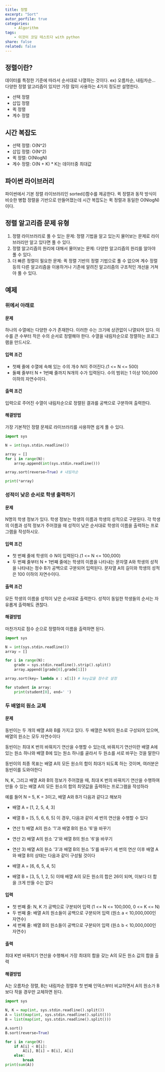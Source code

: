 ```yaml
---
title: 정렬
excerpt: "Sort"
autor_porfile: true
categories:
    - Algorithm
tags:
    - 이것이 코딩 테스트다 with python
share: false
related: false
---
```


## 정렬이란?
데이터를 특정한 기준에 따라서 순서대로 나열하는 것이다. ex) 오름차순, 내림차순...  
다양한 정렬 알고리즘이 있지만 가장 많이 사용하는 4가지 정도만 설명한다.
- 선택 정렬
- 삽입 정렬
- 퀵 정렬
- 계수 정렬

## 시간 복잡도
- 선택 정렬: O(N^2)
- 삽입 정렬: O(N^2)
- 퀵 정렬: O(NlogN)
- 계수 정렬: O(N + K) * K는 데이터중 최대값

## 파이썬 라이브러리
파이썬에서 기본 정렬 라이브러리인 sorted()함수를 제공한다. 퀵 정렬과 동작 방식이 비슷한 병합 정렬을 기반으로 만들어졌는데 시간 복잡도는 퀵 정렬과 동일한 O(NlogN)이다. 

## 정렬 알고리즘 문제 유형
1. 정렬 라이브러리로 풀 수 있는 문제: 정렬 기법을 알고 있는지 물어보는 문제로 라이브러리만 알고 있다면 풀 수 있다.
2. 정렬 알고리즘의 원리에 대해서 물어보는 문제: 다양한 알고리즘의 원리를 알아야 풀 수 있다.
3. 더 빠른 정렬이 필요한 문제: 퀵 정렬 기반의 정렬 기법으로 풀 수 없으며 계수 정렬 등의 다른 알고리즘을 이용하거나 기존에 알려진 알고리즘의 구조적인 개선을 거쳐야 풀 수 있다. 

## 예제
### 위에서 아래로
#### 문제
하나의 수열에는 다양한 수가 존재한다. 이러한 수는 크기에 상관없이 나열되어 있다. 이 수를 큰 수부터 작은 수의 순서로 정렬해야 한다. 수열을 내림차순으로 정렬하는 프로그램을 만드시오.  

#### 입력 조건
* 첫째 줄에 수열에 속해 있는 수의 개수 N이 주어진다.(1 <= N <= 500)  
* 둘째 줄부터 N + 1번째 줄까지 N개의 수가 입력된다. 수의 범위는 1 이상 100,000 이하의 자연수이다.

#### 출력 조건
입력으로 주어진 수열이 내림차순으로 정렬된 결과를 공백으로 구분하여 출력한다.

#### 해결방법
가장 기본적인 정렬 문제로 라이브러리를 사용하면 쉽게 풀 수 있다.
~~~python
import sys

N = int(sys.stdin.readline())

array = []
for i in range(N):
    array.append(int(sys.stdin.readline()))

array.sort(reverse=True) # 내림차순

print(*array)
~~~

### 성적이 낮은 순서로 학생 출력하기
#### 문제
N명의 학생 정보가 있다. 학생 정보는 학생의 이름과 학생의 성적으로 구분된다. 각 학생의 이름과 성적 정보가 주어졌을 때 성적이 낮은 순서대로 학생의 이름을 출력하는 프로그램을 작성하시오.

#### 입력 조건
* 첫 번째 줄에 학생의 수 N이 입력된다.(1 <= N <= 100,000)
* 두 번째 줄부터 N + 1번째 줄에는 학생의 이름을 나타내는 문자열 A와 학생의 성적을 나타내는 정수 B가 공백으로 구분되어 입력된다. 문자열 A의 길이와 학생의 성적은 100 이하의 자연수이다.
#### 출력 조건
모든 학생의 이름을 성적이 낮은 순서대로 출력한다. 성적이 동일한 학생들의 순서는 자유롭게 출력해도 괜찮다.

#### 해결방법
마찬가지로 점수 순으로 정렬하여 이름을 출력하면 된다.
~~~python
import sys

N = int(sys.stdin.readline())
array = []

for i in range(N):
    grade = sys.stdin.readline().strip().split()
    array.append([grade[0],grade[1]])

array.sort(key= lambda x : x[1]) # key값을 점수로 설정

for student in array:
    print(student[0], end=' ')
~~~

### 두 배열의 원소 교체
#### 문제
동빈이는 두 개의 배열 A와 B를 가지고 있다. 두 배열은 N개의 원소로 구성되어 있으며, 배열의 원소는
모두 자연수이다  

동빈이는 최대 K 번의 바꿔치기 연산을 수행할 수 있는데, 바꿔치기 연산이란 배열 A에 있는 원소 하나와
배열 B에 있는 원소 하나를 골라서 두 원소를 서로 바꾸는 것을 말한다  

동빈이의 최종 목표는 배열 A의 모든 원소의 합이 최대가 되도록 하는 것이며, 여러분은 동빈이를 도와야한다  

N, K, 그리고 배열 A와 B의 정보가 주어졌을 때, 최대 K 번의 바꿔치기 연산을 수행하여 만들 수 있는 배열 A의 모든 원소의 합의 최댓값을 출력하는 프로그램을 작성하라  

예를 들어 N = 5, K = 3이고, 배열 A와 B가 다음과 같다고 해보자

* 배열 A = [1, 2, 5, 4, 3]
* 배열 B = [5, 5, 6, 6, 5]
이 경우, 다음과 같이 세 번의 연산을 수행할 수 있다

* 연산 1) 배열 A의 원소 '1'과 배열 B의 원소 '6'을 바꾸기
* 연산 2) 배열 A의 원소 '2'와 배열 B의 원소 '6'을 바꾸기
* 연산 3) 배열 A의 원소 '3'과 배열 B의 원소 '5'를 바꾸기
세 번의 연산 이후 배열 A와 배열 B의 상태는 다음과 같이 구성될 것이다

* 배열 A = [6, 6, 5, 4, 5]
* 배열 B = [3, 5, 1, 2, 5]
이때 배열 A의 모든 원소의 합은 26이 되며, 이보다 더 합을 크게 만들 수는 없다

#### 입력
* 첫 번째 줄: N, K 가 공백으로 구분되어 입력 (1 <= N <= 100,000, 0 <= K <= N)
* 두 번째 줄: 배열 A의 원소들이 공백으로 구분되어 입력 (원소 a < 10,000,000인 자연수)
* 세 번째 줄: 배열 B의 원소들이 공백으로 구분되어 입력 (원소 b < 10,000,000인 자연수)

#### 출력
최대 K번 바꿔치기 연산을 수행해서 가장 최대의 합을 갖는 A의 모든 원소 값의 합을 출력

#### 해결방법
A는 오름차순 정렬, B는 내림차순 정렬후 첫 번째 인덱스부터 비교하면서 A의 원소가 B보다 작을 경우만 교체하면 된다.
~~~python
import sys

N, K = map(int, sys.stdin.readline().split())
A = list(map(int, sys.stdin.readline().split()))
B = list(map(int, sys.stdin.readline().split()))

A.sort()
B.sort(reverse=True)

for i in range(K):
    if A[i] < B[i]:
        A[i], B[i] = B[i], A[i]
    else:
        break
print(sum(A))
~~~